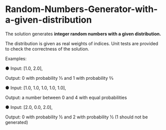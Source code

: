 # Random-Numbers-Generator-with-a-given-distribution

The solution generates <b>integer random numbers with a given distribution.</b>

The distribution is given as real weights of indices. Unit tests are provided to check the correctness of the solution.

Examples:

● Input: [1.0, 2.0],

Output: 0 with probability ⅓ and 1 with probability ⅔

● Input: [1.0, 1.0, 1.0, 1.0, 1.0],

Output: a number between 0 and 4 with equal probabilities

● Input: [2.0, 0.0, 2.0],

Output: 0 with probability ½ and 2 with probability ½ (1 should not be generated)
